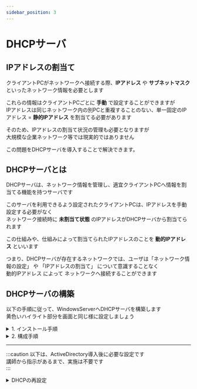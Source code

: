 ```yaml
---
sidebar_position: 3
---
```


# DHCPサーバ

## IPアドレスの割当て
クライアントPCがネットワークへ接続する際、**IPアドレス** や **サブネットマスク** といったネットワーク情報を必要とします  

これらの情報はクライアントPCごとに **手動** で設定することができますが  
IPアドレスは同じネットワーク内の別PCと重複することのない、単一固定のIPアドレス = **静的IPアドレス** を割当てる必要があります  

そのため、IPアドレスの割当て状況の管理も必要となりますが  
大規模な企業ネットワーク等では現実的ではありません  

この問題をDHCPサーバを導入することで解決できます。

## DHCPサーバとは
DHCPサーバは、ネットワーク情報を管理し、適宜クライアントPCへ情報を割当てる機能を持つサーバです  

このサーバを利用できるよう設定されたクライアントPCは、IPアドレスを手動設定する必要がなく  
ネットワーク接続時に **未割当て状態** のIPアドレスがDHCPサーバから割当てられます  

この仕組みや、仕組みによって割当てられたIPアドレスのことを **動的IPアドレス** といいます

つまり、DHCPサーバが存在するネットワークでは、ユーザは「ネットワーク情報の設定」 や 「IPアドレスの割当て」 について意識することなく  
動的IPアドレス によって ネットワークへ接続することができます  

## DHCPサーバの構築

以下の手順に従って、WindowsServerへDHCPサーバを構築します  
黄色いハイライト部分を画面と同じ様に設定しましょう  

<details>
    <summary>1. インストール手順</summary>
    <div>

1. **サーバーマネージャー** を開き、画面右上の `管理(M)` > `役割と機能の追加` の順でクリック
![dhcp](./img/dhcp1.png)

2. `次へ` をクリック
![dhcp](./img/dhcp2.png)

3. `次へ` をクリック
![dhcp](./img/dhcp3.png)

4. `次へ` をクリック
![dhcp](./img/dhcp4.png)

5. **役割** のリストから、`DHCPサーバー` を選択
![dhcp](./img/dhcp5.png)

6. `機能の追加` をクリック
![dhcp](./img/dhcp6.png)

:::tip
DHCPサーバには静的IPアドレスが設定されている必要があります  
以下の画面が表示される場合は、先に静的IPアドレスの設定を実施しましょう

![dhcp](./img/dhcp7.png)
:::

7. **役割** のリスト内の `DHCPサーバ` にチェックが入っていることを確認して、`次へ` をクリック
![dhcp](./img/dhcp8.png)

8. `次へ`をクリック
![dhcp](./img/dhcp9.png)

9. `次へ`をクリック
![dhcp](./img/dhcp10.png)

10. インストール対象に **DHCPサーバー** が含まれていることを確認して、`インストール` をクリック
![dhcp](./img/dhcp11.png)


11. インストールが完了したら、`閉じる`をクリック
![dhcp](./img/dhcp12.png)

12. サービスマネージャーに戻り、画面右上の `🚩` をクリック > `DHCP 構成を完了する` をクリック
![dhcp](./img/dhcp13.png)

23. `コミット` をクリック
![dhcp](./img/dhcp14.png)


以上でDHCPサーバのインストールは完了です

</div>
</details>


<details>
    <summary>2. 構成手順</summary>
    <div>

1. **サーバーマネージャー** を開き、画面右上の `ツール(T)` > `DHCP` の順でクリック
![dhcp](./img/dhcp15.png)

2. 画面左のリスト内で、黄色いハイライト部分(<svg width="24" height="15" viewBox="0 0 24 18" fill="none" xmlns="http://www.w3.org/2000/svg"><path d="M7 10l5 5 5-5" stroke="currentColor" stroke-width="2" stroke-linecap="round" stroke-linejoin="round"></path></svg>)をクリックし、ツリーを展開する
![dhcp](./img/dhcp16.png)

3. **IPv4** を右クリックし、 `新しいスコープ(P)` をクリック
![dhcp](./img/dhcp17.png)

4. `次へ` をクリック
![dhcp](./img/dhcp18.png)

5. **名前(A)**　に任意のスコープ名を入力して、`次へ` をクリック
![dhcp](./img/dhcp19.png)

6. IPアドレスを割当てる範囲を指定します  
    以下の通りに入力して、`次へ` をクリック

    | 項目 |設定値|
    |:----|:----|
    |開始IPアドレス|192.168.1.2|
    |終了IPアドレス|192.168.1.254|
    |長さ|24|
    |サブネットマスク|255.255.255.0|

    ![dhcp](./img/dhcp20.png)

    :::note
    `192.168.1.1` はネットワークアドレス  
    `192.168.1.255` はブロードキャストアドレス となるため、範囲内に指定することはできません  
    :::

7. 次に、**手順6** で指定したIPアドレスの範囲から、割当てを除外する範囲を指定します  
    以下の通りに入力して、`追加` をクリック

    | 項目 | 設定値 |
    |:----|:----|
    |開始IPアドレス|192.168.1.2|
    |終了IPアドレス|192.168.1.9|

    ![dhcp](./img/dhcp21.png)

8. 割当てを除外する範囲がリストへ追加されたことを確認して、`次へ` をクリック
![dhcp](./img/dhcp22.png)

9. 各IPアドレスを割当てる期間を設定します  
    今回は初期設定の **8日** を指定して、`次へ` をクリック
![dhcp](./img/dhcp23.png)

10. `次へ` をクリック
![dhcp](./img/dhcp24.png)

11. IPアドレスと共にクライアントPCへ割当てる **デフォルトゲートウェイ** のIPアドレスを指定する画面です  
    講師から指示がない場合は、何も指定せず `次へ` をクリック
![dhcp](./img/dhcp25.png)

12. 同様にクライアントPCへ割当てる **親ドメイン** と **DNSサーバ** のIPアドレスを指定する画面です  
    講師から指示がない場合は、何も指定せず `次へ` をクリック
![dhcp](./img/dhcp26.png)

13. WINサーバを指定する画面です  
    今回はWINSサーバを利用しないため、何も指定せず `次へ` をクリック
![dhcp](./img/dhcp27.png)

14. `次へ` をクリック
![dhcp](./img/dhcp28.png)

15. `完了` をクリック
![dhcp](./img/dhcp29.png)

16. スコープがリストに追加されたことを確認します
![dhcp](./img/dhcp30.png)

以上でDHCPサーバの構築は完了です

:::tip
設定完了後は、クライアントPCで `ipconfig /all` コマンドを実行し  
IPv4のIPアドレスと、DNSのIPアドレスが割当てられていることを確認しましょう  

指定したネットワークのIPアドレスが取得できていない場合は  
ネットワーク情報を破棄する `ipconfig /relese` コマンドを実行した後に  
再度ネットワーク情報を取得する `ipconfig /renew` を実行することで改善できます  

改善できない場合は、講師へ確認しましょう  
:::

</div>
</details>

<!--
<details>
    <summary>3. クライアントPCの設定</summary>
    <div>

クライアントPCがDHCPサーバからネットワーク情報の割当てを受けるためには設定を行う必要があります  

#### DHCP設定手順
1. **サーバーマネージャー** を開き、画面左の `ローカルサーバー` > `イーサネット`項目の **リンク** の順でクリック

    ![dhcp](./img/dhcp_setting1.png)

2. `イーサネット`を右クリックし、`プロパティ` をクリック

    ![dhcp](./img/dhcp_setting2.png)

3. `インターネット プロトコル バージョン4(TCP/IPv4)` を選択し、 `プロパティ` をクリック

    ![dhcp](./img/dhcp_setting3.png)

4. `IPアドレスを自動的に選択する(O)`を選択し、`OK` をクリック

    ![dhcp](./img/dhcp_setting4.png)

5. `閉じる` をクリック

    ![dhcp](./img/dhcp_setting5.png)


#### ServerCore の場合

以下のコマンドを実行して、IPv4を `DHCP` に設定します  

```shell title=""
netsh interface ipv4 set dnsservers name="<ID>" source=dhcp
```

`<ID>` はクライアントPCと接続しているネットワークアダプターのIDに置き換えましょう  


以上でクライアント側の設定は完了です  

</div>
</details> 
-->


------------------

:::caution
以下は、ActiveDirectory導入後に必要な設定です  
講師から指示があるまで、実施は不要です  
:::

<details>
    <summary>DHCPの再設定</summary>
    <div>

#### 1. DHCPの承認
ADサーバを構築した場合、DHCPは動作が抑制されます  
これはドメイン内で意図せずDHCPがネットワーク情報の配信を実施することを防ぐためです  
DHCPを動作させるために、 **DHCPの承認** を行いましょう  

1. DHCPの管理ツールを開き、**サーバ** を右クリック > `承認` をクリック
![dhcp](./img/dhcp_ad1.png)

以上でDHCPサーバが認証され、再び使用することができます  

---

#### 2. スコープの追加設定
ADサーバを導入したことで、DNSサーバが自動で構築されます  
DHCPサーバが配信するネットワーク情報に **DNSサーバ情報** を含めるように設定しましょう  

1. DHCPの管理ツールを開き、画面左のツリーを画像のように展開する
![dhcp](./img/dhcp_ad2.png)

2. DHCPサーバ構成時に作成した `スコープ` を展開 > `スコープオプション` を右クリック > `オプションの構成` をクリック
![dhcp](./img/dhcp_ad3.png)

3. リスト内の `006 DNSサーバー` にチェックを入れる

    ![dhcp](./img/dhcp_ad4.png)

4. **サーバー名(S):** に **ADサーバのドメイン** を指定して、 `解決` をクリック

    ![dhcp](./img/dhcp_ad5.png)

5. **IPアドレス(S):** に、ADサーバのIPアドレスが追加されたことを確認して、`追加` をクリック

    ![dhcp](./img/dhcp_ad6.png)

6. リストへIPアドレスが追加されたことを確認して、`OK` をクリック

    ![dhcp](./img/dhcp_ad7.png)

以上でDHCPサーバがDNSサーバの情報を配信するようになります

:::tip
設定完了後は、クライアントPCで `ipconfig /all` コマンドを実行し  
IPv4のIPアドレスと、DNSのIPアドレスが割当てられていることを確認しましょう
:::

</div>
</details>

